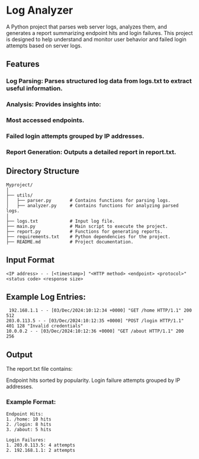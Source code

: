 # Log Analyzer

A Python project that parses web server logs, analyzes them, and generates a report summarizing endpoint hits and login failures. This project is designed to help understand and monitor user behavior and failed login attempts based on server logs.

## Features
  ### Log Parsing: Parses structured log data from logs.txt to extract useful information.
  
   ### Analysis: Provides insights into:
   ### Most accessed endpoints.
   ### Failed login attempts grouped by IP addresses.
   ### Report Generation: Outputs a detailed report in report.txt.

## Directory Structure
    Myproject/
    │
    ├── utils/
    │   ├── parser.py       # Contains functions for parsing logs.
    │   ├── analyzer.py     # Contains functions for analyzing parsed logs.
    │
    ├── logs.txt            # Input log file.
    ├── main.py             # Main script to execute the project.
    ├── report.py           # Functions for generating reports.
    ├── requirements.txt    # Python dependencies for the project.
    ├── README.md           # Project documentation.

## Input Format
    <IP address> - - [<timestamp>] "<HTTP method> <endpoint> <protocol>" <status code> <response size>
## Example Log Entries:
     192.168.1.1 - - [03/Dec/2024:10:12:34 +0000] "GET /home HTTP/1.1" 200 512
    203.0.113.5 - - [03/Dec/2024:10:12:35 +0000] "POST /login HTTP/1.1" 401 128 "Invalid credentials"
    10.0.0.2 - - [03/Dec/2024:10:12:36 +0000] "GET /about HTTP/1.1" 200 256

    
    
## Output

  The report.txt file contains:

   Endpoint hits sorted by popularity.
   Login failure attempts grouped by IP addresses.
    
### Example Format: 
    Endpoint Hits:
    1. /home: 10 hits
    2. /login: 8 hits
    3. /about: 5 hits

    Login Failures:
    1. 203.0.113.5: 4 attempts
    2. 192.168.1.1: 2 attempts


